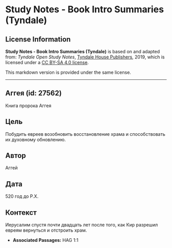 # Study Notes - Book Intro Summaries (Tyndale)

## License Information

**Study Notes - Book Intro Summaries (Tyndale)** is based on and adapted from: _Tyndale Open Study Notes_, [Tyndale House Publishers](https://tyndaleopenresources.com/), 2019, which is licensed under a [CC BY-SA 4.0 license](https://creativecommons.org/licenses/by-sa/4.0/legalcode.en).

This markdown version is provided under the same license.



--------------------------------

## Аггея (id: 27562)

Книга пророка Аггея

Цель
----

Побудить евреев возобновить восстановление храма и способствовать их духовному обновлению.

Автор
-----

Аггей

Дата
----

520 год до Р.Х.

Контекст
--------

Иерусалим спустя почти двадцать лет после того, как Кир разрешил евреям вернуться и отстроить храм.

* **Associated Passages:** HAG 1:1

